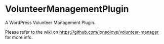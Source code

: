 VolunteerManagementPlugin
=========================

A WordPress Volunteer Management Plugin.

Please refer to the wiki on https://github.com/jonsolove/volunteer-manager for more info.
